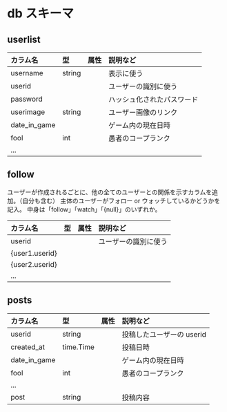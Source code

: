 # db スキーマ

## userlist

| カラム名     | 型     | 属性 | 説明など                   |
| :----------- | :----- | :--- | :------------------------- |
| username     | string |      | 表示に使う                 |
| userid       |        |      | ユーザーの識別に使う       |
| password     |        |      | ハッシュ化されたパスワード |
| userimage    | string |      | ユーザー画像のリンク       |
| date_in_game |        |      | ゲーム内の現在日時         |
| fool         | int    |      | 愚者のコープランク         |
| ...          |        |      |                            |

## follow

ユーザーが作成されるごとに、他の全てのユーザーとの関係を示すカラムを追加。（自分も含む）
主体のユーザーがフォロー or ウォッチしているかどうかを記入。
中身は「follow」「watch」「{null}」のいずれか。

| カラム名       | 型  | 属性 | 説明など             |
| :------------- | :-- | :--- | :------------------- |
| userid         |     |      | ユーザーの識別に使う |
| {user1.userid} |     |      |                      |
| {user2.userid} |     |      |                      |
| ...            |     |      |                      |

## posts

| カラム名     | 型        | 属性 | 説明など                  |
| :----------- | :-------- | :--- | :------------------------ |
| userid       | string    |      | 投稿したユーザーの userid |
| created_at   | time.Time |      | 投稿日時                  |
| date_in_game |           |      | ゲーム内の現在日時        |
| fool         | int       |      | 愚者のコープランク        |
| ...          |           |      |                           |
| post         | string    |      | 投稿内容                  |

<!-- ||||| -->
